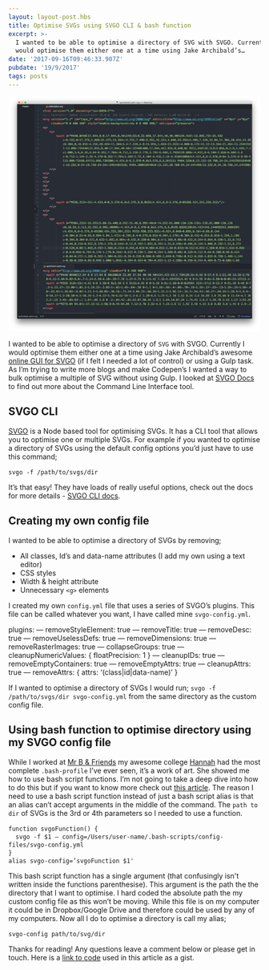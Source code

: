 ```yaml
---
layout: layout-post.hbs
title: Optimise SVGs using SVGO CLI & bash function
excerpt: >-
  I wanted to be able to optimise a directory of SVG with SVGO. Currently I
  would optimise them either one at a time using Jake Archibald’s…
date: '2017-09-16T09:46:33.907Z'
pubdate: '19/9/2017'
tags: posts
---
```


![Screenshot of optimised SVG](/assets/img/1____CLWEESCbHJw6s0avPHGPg.png)

I wanted to be able to optimise a directory of `SVG` with SVGO. Currently I would optimise them either one at a time using Jake Archibald’s awesome [online GUI for SVGO](https://jakearchibald.github.io/svgomg) (if I felt I needed a lot of control) or using a Gulp task. As I’m trying to write more blogs and make Codepen’s I wanted a way to bulk optimise a multiple of SVG without using Gulp. I looked at [SVGO Docs](https://github.com/svg/svgo) to find out more about the Command Line Interface tool.

## SVGO CLI

[SVGO](https://github.com/svg/svgo) is a Node based tool for optimising SVGs. It has a CLI tool that allows you to optimise one or multiple SVGs. For example if you wanted to optimise a directory of SVGs using the default config options you’d just have to use this command;

```
svgo -f /path/to/svgs/dir
```

It’s that easy! They have loads of really useful options, check out the docs for more details - [SVGO CLI docs](https://github.com/svg/svgo).

## Creating my own config file

I wanted to be able to optimise a directory of SVGs by removing;

*   All classes, Id’s and data-name attributes (I add my own using a text editor)
*   CSS styles
*   Width & height attribute
*   Unnecessary `<g>` elements

I created my own `config.yml` file that uses a series of SVGO’s plugins. This file can be called whatever you want, I have called mine `svgo-config.yml`.

plugins:
 — removeStyleElement: true
 — removeTitle: true
 — removeDesc: true
 — removeUselessDefs: true
 — removeDimensions: true
 — removeRasterImages: true
 — collapseGroups: true
 — cleanupNumericValues: { floatPrecision: 1 }
 — cleanupIDs: true
 — removeEmptyContainers: true
 — removeEmptyAttrs: true
 — cleanupAttrs: true
 — removeAttrs: { attrs: ‘(class|id|data-name)’ }

If I wanted to optimise a directory of SVGs I would run; `svgo -f /path/to/svgs/dir svgo-config.yml` from the same directory as the custom config file.

## Using bash function to optimise directory using my SVGO config file

While I worked at [Mr B & Friends](https://www.mrbandfriends.co.uk) my awesome college [Hannah](https://github.com/hannahtinkler) had the most complete `.bash-profile` I’ve ever seen, it’s a work of art. She showed me how to use bash script functions. I’m not going to take a deep dive into how to do this but if you want to know more check out [this article](https://www.howtoforge.com/tutorial/linux-shell-scripting-lessons-5/). The reason I need to use a bash script function instead of just a bash script alias is that an alias can’t accept arguments in the middle of the command. The `path to dir` of SVGs is the 3rd or 4th parameters so I needed to use a function.

```
function svgoFunction() {
  svgo -f $1 — config=/Users/user-name/.bash-scripts/config-   files/svgo-config.yml
}
alias svgo-config=’svgoFunction $1'
```

This bash script function has a single argument (that confusingly isn't written inside the functions parenthesise). This argument is the path the the directory that I want to optimise. I hard coded the absolute path the my custom config file as this won’t be moving. While this file is on my computer it could be in Dropbox/Google Drive and therefore could be used by any of my computers.
Now all I do to optimise a directory is call my alias;

```
svgo-config path/to/svg/dir
```

Thanks for reading! Any questions leave a comment below or please get in touch. Here is a [link to code](https://gist.github.com/stuartjnelson/99d11ae43df0ab828b4c45b3ce8e8b42) used in this article as a gist.